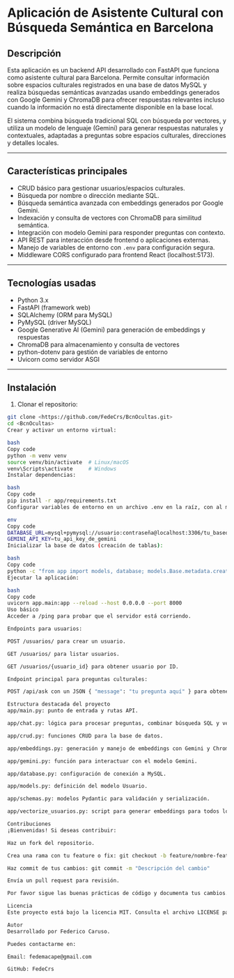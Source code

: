 # Aplicación de Asistente Cultural con Búsqueda Semántica en Barcelona

## Descripción

Esta aplicación es un backend API desarrollado con FastAPI que funciona como asistente cultural para Barcelona. Permite consultar información sobre espacios culturales registrados en una base de datos MySQL y realiza búsquedas semánticas avanzadas usando embeddings generados con Google Gemini y ChromaDB para ofrecer respuestas relevantes incluso cuando la información no está directamente disponible en la base local.

El sistema combina búsqueda tradicional SQL con búsqueda por vectores, y utiliza un modelo de lenguaje (Gemini) para generar respuestas naturales y contextuales, adaptadas a preguntas sobre espacios culturales, direcciones y detalles locales.

---

## Características principales

- CRUD básico para gestionar usuarios/espacios culturales.
- Búsqueda por nombre o dirección mediante SQL.
- Búsqueda semántica avanzada con embeddings generados por Google Gemini.
- Indexación y consulta de vectores con ChromaDB para similitud semántica.
- Integración con modelo Gemini para responder preguntas con contexto.
- API REST para interacción desde frontend o aplicaciones externas.
- Manejo de variables de entorno con `.env` para configuración segura.
- Middleware CORS configurado para frontend React (localhost:5173).

---

## Tecnologías usadas

- Python 3.x
- FastAPI (framework web)
- SQLAlchemy (ORM para MySQL)
- PyMySQL (driver MySQL)
- Google Generative AI (Gemini) para generación de embeddings y respuestas
- ChromaDB para almacenamiento y consulta de vectores
- python-dotenv para gestión de variables de entorno
- Uvicorn como servidor ASGI

---

## Instalación

1. Clonar el repositorio:

```bash
git clone <https://github.com/FedeCrs/BcnOcultas.git>
cd <BcnOcultas>
Crear y activar un entorno virtual:

bash
Copy code
python -m venv venv
source venv/bin/activate  # Linux/macOS
venv\Scripts\activate     # Windows
Instalar dependencias:

bash
Copy code
pip install -r app/requirements.txt
Configurar variables de entorno en un archivo .env en la raíz, con al menos:

env
Copy code
DATABASE_URL=mysql+pymysql://usuario:contraseña@localhost:3306/tu_basedatos
GEMINI_API_KEY=tu_api_key_de_gemini
Inicializar la base de datos (creación de tablas):

bash
Copy code
python -c "from app import models, database; models.Base.metadata.create_all(bind=database.engine)"
Ejecutar la aplicación:

bash
Copy code
uvicorn app.main:app --reload --host 0.0.0.0 --port 8000
Uso básico
Acceder a /ping para probar que el servidor está corriendo.

Endpoints para usuarios:

POST /usuarios/ para crear un usuario.

GET /usuarios/ para listar usuarios.

GET /usuarios/{usuario_id} para obtener usuario por ID.

Endpoint principal para preguntas culturales:

POST /api/ask con un JSON { "message": "tu pregunta aquí" } para obtener respuestas contextuales.

Estructura destacada del proyecto
app/main.py: punto de entrada y rutas API.

app/chat.py: lógica para procesar preguntas, combinar búsqueda SQL y vectorial, y llamar a Gemini.

app/crud.py: funciones CRUD para la base de datos.

app/embeddings.py: generación y manejo de embeddings con Gemini y ChromaDB.

app/gemini.py: función para interactuar con el modelo Gemini.

app/database.py: configuración de conexión a MySQL.

app/models.py: definición del modelo Usuario.

app/schemas.py: modelos Pydantic para validación y serialización.

app/vectorize_usuarios.py: script para generar embeddings para todos los usuarios activos.

Contribuciones
¡Bienvenidas! Si deseas contribuir:

Haz un fork del repositorio.

Crea una rama con tu feature o fix: git checkout -b feature/nombre-feature

Haz commit de tus cambios: git commit -m "Descripción del cambio"

Envía un pull request para revisión.

Por favor sigue las buenas prácticas de código y documenta tus cambios.

Licencia
Este proyecto está bajo la licencia MIT. Consulta el archivo LICENSE para más detalles.

Autor 
Desarrollado por Federico Caruso.

Puedes contactarme en:

Email: fedemacape@gmail.com

GitHub: FedeCrs

